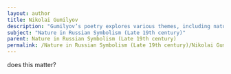 ```yaml
---
layout: author
title: Nikolai Gumilyov
description: "Gumilyov’s poetry explores various themes, including nature, where he adeptly captures the beauty and complexity of the natural world, often tied to his explorations of love and adventure."
subject: "Nature in Russian Symbolism (Late 19th century)"
parent: Nature in Russian Symbolism (Late 19th century)
permalink: /Nature in Russian Symbolism (Late 19th century)/Nikolai Gumilyov/
---
```


does this matter?
